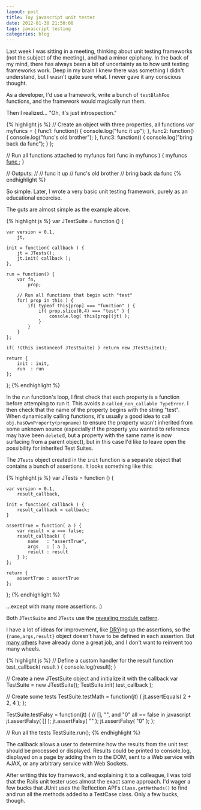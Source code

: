 ```yaml
---
layout: post
title: Toy javascript unit tester
date: 2012-01-30 21:50:00
tags: javascript testing
categories: blog
---
```


Last week I was sitting in a meeting, thinking about unit testing frameworks (not the subject of the meeting), and had a minor epiphany.  In the back of my mind, there has always been a bit of uncertainty as to how unit testing frameworks work.  Deep in my brain I knew there was something I didn't understand, but I wasn't quite sure what.  I never gave it any conscious thought.

As a developer, I'd use a framework, write a bunch of `testBlahFoo` functions, and the framework would magically run them.  

Then I realized... "Oh, it's just introspection."

{% highlight js %}
// Create an object with three properties, all functions
var myfuncs = {
    func1: function() { console.log("func it up"); },
    func2: function() { console.log("func's old brother"); },
    func3: function() { console.log("bring back da func"); }
};

// Run all functions attached to myfuncs
for( func in myfuncs ) {
    myfuncs[ func ]();
}

// Outputs:
// 
// func it up
// func's old brother
// bring back da func
{% endhighlight %}

So simple.  Later, I wrote a very basic unit testing framework, purely as an educational excercise.

The guts are almost simple as the example above.

{% highlight js %}
var JTestSuite = function () {                                                                                                                                                                         

    var version = 0.1,
        jt,

    init = function( callback ) {
        jt = JTests();
        jt.init( callback );
    },

    run = function() {
        var fn,
            prop;

        // Run all functions that begin with "test"
        for( prop in this ) {
            if( typeof this[prop] === "function" ) {
                if( prop.slice(0,4) === "test" ) {
                    console.log( this[prop](jt) );
                }
            }
        }
    };

    if( !(this instanceof JTestSuite) ) return new JTestSuite();

    return {
        init : init,
        run  : run
    };

};
{% endhighlight %}

In the `run` function's loop, I first check that each property is a function before attemping to run it.  This avoids a `called_non_callable TypeError`.  I then check that the name of the property begins with the string "test".  When dynamically calling functions, it's usually a good idea to call `obj.hasOwnProperty(propname)` to ensure the property wasn't inherited from some unknown source (especially if the property you wanted to reference may have been `delete`d, but a property with the same name is now surfacing from a parent object), but in this case I'd like to leave open the possibility for inherited Test Suites.

The `JTests` object created in the `init` function is a separate object that contains a bunch of assertions.  It looks something like this:


{% highlight js %}
var JTests = function () {

    var version = 0.1,
        result_callback,

    init = function( callback ) {
        result_callback = callback;
    }

    assertTrue = function( a ) {
        var result = a === false;
        result_callback( {                                                                                                                                                                         
            name   : "assertTrue",
            args   : [ a ],
            result : result
        } );
    };
    
    return {
        assertTrue : assertTrue
    };

};
{% endhighlight %}

...except with many more assertions. :)

Both `JTestSuite` and `JTests` use the [revealing module pattern](http://stackoverflow.com/a/5647397/215148). 

I have a lot of ideas for improvement, like [DRY](http://en.wikipedia.org/wiki/Don't_repeat_yourself)ing up the assertions, so the `{name,args,result}` object doesn't have to be defined in each assertion.  But [many others](http://en.wikipedia.org/wiki/List_of_unit_testing_frameworks#JavaScript) have already done a great job, and I don't want to reinvent too many wheels.

{% highlight js %}
// Define a custom handler for the result
function test_callback( result ) {
    console.log(result);
}

// Create a new JTestSuite object and initialize it with the callback
var TestSuite = new JTestSuite();
TestSuite.init( test_callback );

// Create some tests
TestSuite.testMath = function(jt) {
    jt.assertEquals( 2 + 2, 4 );
};

TestSuite.testFalsy = function(jt) {
    // [], "", and "0" all == false in javascript
    jt.assertFalsy( [] );
    jt.assertFalsy( "" );
    jt.assertFalsy( "0" );
};

// Run all the tests
TestSuite.run();
{% endhighlight %}

The callback allows a user to determine how the results from the unit test should be processed or displayed.  Results could be printed to console.log, displayed on a page by adding them to the DOM, sent to a Web service with AJAX, or any arbitrary service with Web Sockets.

After writing this toy framework, and explaining it to a colleague, I was told that the Rails unit tester uses almost the exact same approach.  I'd wager a few bucks that JUnit uses the Reflection API's `Class.getMethods()` to find and run all the methods added to a TestCase class.  Only a few bucks, though.
